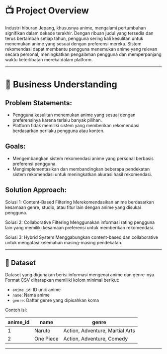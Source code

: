 # 📺 Project Overview

Industri hiburan Jepang, khususnya anime, mengalami pertumbuhan signifikan dalam dekade terakhir. Dengan ribuan judul yang tersedia dan terus bertambah setiap tahun, pengguna sering kali kesulitan untuk menemukan anime yang sesuai dengan preferensi mereka. Sistem rekomendasi dapat membantu pengguna menemukan anime yang relevan secara personal, meningkatkan pengalaman pengguna dan memperpanjang waktu keterlibatan mereka dalam platform.

---

# 💼 Business Understanding

## Problem Statements:
- Pengguna kesulitan menemukan anime yang sesuai dengan preferensinya karena terlalu banyak pilihan.
- Platform tidak memiliki sistem yang memberikan rekomendasi berdasarkan perilaku pengguna atau konten.

## Goals:
- Mengembangkan sistem rekomendasi anime yang personal berbasis preferensi pengguna.
- Mengimplementasikan dan membandingkan beberapa pendekatan sistem rekomendasi untuk meningkatkan akurasi hasil rekomendasi.

## Solution Approach:
Solusi 1: Content-Based Filtering
Merekomendasikan anime berdasarkan kesamaan genre, studio, atau fitur lain dengan anime yang disukai pengguna.

Solusi 2: Collaborative Filtering
Menggunakan informasi rating pengguna lain yang memiliki kesamaan preferensi untuk memberikan rekomendasi.

Solusi 3: Hybrid System
Menggabungkan content-based dan collaborative untuk mengatasi kelemahan masing-masing pendekatan.

---

## 📁 Dataset

Dataset yang digunakan berisi informasi mengenai anime dan genre-nya. Format CSV diharapkan memiliki kolom minimal berikut:

- `anime_id`: ID unik anime
- `name`: Nama anime
- `genre`: Daftar genre yang dipisahkan koma

Contoh isi:

| anime_id | name       | genre                               |
|----------|------------|-------------------------------------|
| 1        | Naruto     | Action, Adventure, Martial Arts     |
| 2        | One Piece  | Action, Adventure, Comedy           |

---

